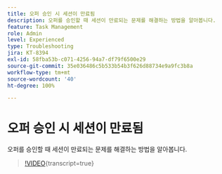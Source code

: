 ```yaml
---
title: 오퍼 승인 시 세션이 만료됨
description: 오퍼를 승인할 때 세션이 만료되는 문제를 해결하는 방법을 알아봅니다.
feature: Task Management
role: Admin
level: Experienced
type: Troubleshooting
jira: KT-8394
exl-id: 58fba53b-c071-4256-94a7-df79f6500e29
source-git-commit: 35e036486c5b533b54b3f626d88734e9a9fc3b8a
workflow-type: tm+mt
source-wordcount: '40'
ht-degree: 100%

---
```


# 오퍼 승인 시 세션이 만료됨

오퍼를 승인할 때 세션이 만료되는 문제를 해결하는 방법을 알아봅니다.

>[!VIDEO](https://video.tv.adobe.com/v/3422551?quality=12&learn=on&captions=kor){transcript=true}
